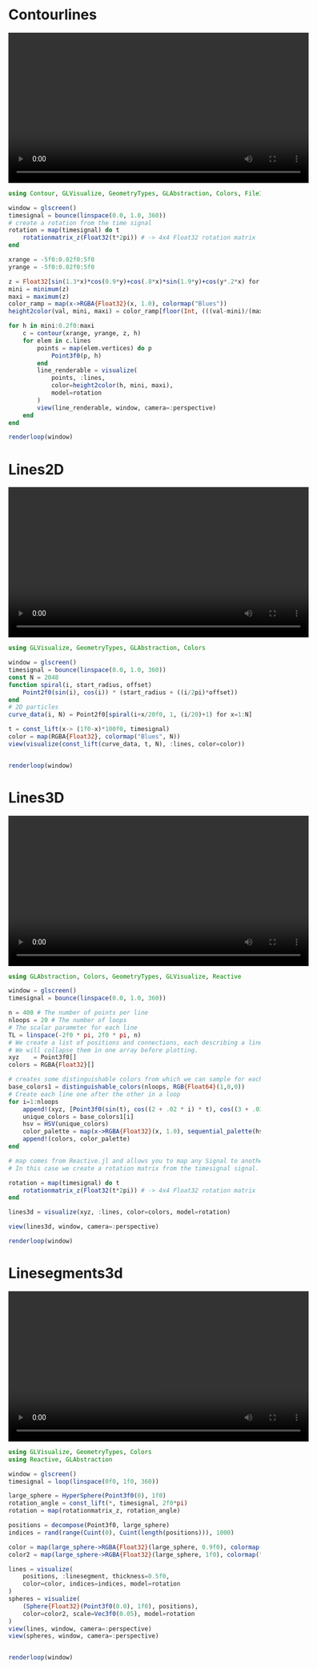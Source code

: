 # Contourlines

<video  width="600" autoplay loop>
  <source src="../../media/contourlines.webm">
      Your browser does not support the video tag.
</video>


```Julia
using Contour, GLVisualize, GeometryTypes, GLAbstraction, Colors, FileIO

window = glscreen()
timesignal = bounce(linspace(0.0, 1.0, 360))
# create a rotation from the time signal
rotation = map(timesignal) do t
    rotationmatrix_z(Float32(t*2pi)) # -> 4x4 Float32 rotation matrix
end

xrange = -5f0:0.02f0:5f0
yrange = -5f0:0.02f0:5f0

z = Float32[sin(1.3*x)*cos(0.9*y)+cos(.8*x)*sin(1.9*y)+cos(y*.2*x) for x in xrange, y in yrange]
mini = minimum(z)
maxi = maximum(z)
color_ramp = map(x->RGBA{Float32}(x, 1.0), colormap("Blues"))
height2color(val, mini, maxi) = color_ramp[floor(Int, (((val-mini)/(maxi-mini))*(length(color_ramp)-1)))+1]

for h in mini:0.2f0:maxi
    c = contour(xrange, yrange, z, h)
    for elem in c.lines
        points = map(elem.vertices) do p
            Point3f0(p, h)
        end
        line_renderable = visualize(
            points, :lines,
            color=height2color(h, mini, maxi),
            model=rotation
        )
        view(line_renderable, window, camera=:perspective)
    end
end

renderloop(window)

```

# Lines2D

<video  width="600" autoplay loop>
  <source src="../../media/lines2D.webm">
      Your browser does not support the video tag.
</video>


```Julia
using GLVisualize, GeometryTypes, GLAbstraction, Colors

window = glscreen()
timesignal = bounce(linspace(0.0, 1.0, 360))
const N = 2048
function spiral(i, start_radius, offset)
	Point2f0(sin(i), cos(i)) * (start_radius + ((i/2pi)*offset))
end
# 2D particles
curve_data(i, N) = Point2f0[spiral(i+x/20f0, 1, (i/20)+1) for x=1:N]

t = const_lift(x-> (1f0-x)*100f0, timesignal)
color = map(RGBA{Float32}, colormap("Blues", N))
view(visualize(const_lift(curve_data, t, N), :lines, color=color))


renderloop(window)

```

# Lines3D

<video  width="600" autoplay loop>
  <source src="../../media/lines3D.webm">
      Your browser does not support the video tag.
</video>


```Julia
using GLAbstraction, Colors, GeometryTypes, GLVisualize, Reactive

window = glscreen()
timesignal = bounce(linspace(0.0, 1.0, 360))

n = 400 # The number of points per line
nloops = 20 # The number of loops
# The scalar parameter for each line
TL = linspace(-2f0 * pi, 2f0 * pi, n)
# We create a list of positions and connections, each describing a line.
# We will collapse them in one array before plotting.
xyz    = Point3f0[]
colors = RGBA{Float32}[]

# creates some distinguishable colors from which we can sample for each line
base_colors1 = distinguishable_colors(nloops, RGB{Float64}(1,0,0))
# Create each line one after the other in a loop
for i=1:nloops
    append!(xyz, [Point3f0(sin(t), cos((2 + .02 * i) * t), cos((3 + .03 * i) * t)) for t in TL])
    unique_colors = base_colors1[i]
    hsv = HSV(unique_colors)
    color_palette = map(x->RGBA{Float32}(x, 1.0), sequential_palette(hsv.h, n, s=hsv.s))
    append!(colors, color_palette)
end

# map comes from Reactive.jl and allows you to map any Signal to another.
# In this case we create a rotation matrix from the timesignal signal.

rotation = map(timesignal) do t
    rotationmatrix_z(Float32(t*2pi)) # -> 4x4 Float32 rotation matrix
end

lines3d = visualize(xyz, :lines, color=colors, model=rotation)

view(lines3d, window, camera=:perspective)

renderloop(window)

```

# Linesegments3d

<video  width="600" autoplay loop>
  <source src="../../media/linesegments3d.webm">
      Your browser does not support the video tag.
</video>


```Julia
using GLVisualize, GeometryTypes, Colors
using Reactive, GLAbstraction

window = glscreen()
timesignal = loop(linspace(0f0, 1f0, 360))

large_sphere = HyperSphere(Point3f0(0), 1f0)
rotation_angle = const_lift(*, timesignal, 2f0*pi)
rotation = map(rotationmatrix_z, rotation_angle)

positions = decompose(Point3f0, large_sphere)
indices = rand(range(Cuint(0), Cuint(length(positions))), 1000)

color = map(large_sphere->RGBA{Float32}(large_sphere, 0.9f0), colormap("Blues", length(positions)))
color2 = map(large_sphere->RGBA{Float32}(large_sphere, 1f0), colormap("Blues", length(positions)))

lines = visualize(
	positions, :linesegment, thickness=0.5f0,
	color=color, indices=indices, model=rotation
)
spheres = visualize(
	(Sphere{Float32}(Point3f0(0.0), 1f0), positions),
	color=color2, scale=Vec3f0(0.05), model=rotation
)
view(lines, window, camera=:perspective)
view(spheres, window, camera=:perspective)


renderloop(window)

```

